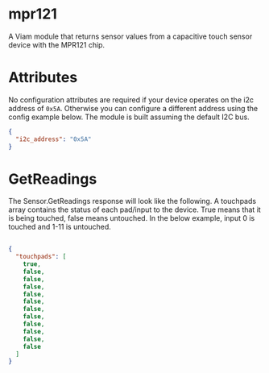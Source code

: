 # mpr121
A Viam module that returns sensor values from a capacitive touch sensor device with the MPR121 chip.

# Attributes
No configuration attributes are required if your device operates on the i2c address of `0x5A`. Otherwise you can configure a different address using the config example below. The module is built assuming the default I2C bus.

```json
{
  "i2c_address": "0x5A"
}
```

# GetReadings
The Sensor.GetReadings response will look like the following. A touchpads array contains the status of each pad/input to the device. True means that it is being touched, false means untouched. In the below example, input 0 is touched and 1-11 is untouched.

```json
	
{
  "touchpads": [
    true,
    false,
    false,
    false,
    false,
    false,
    false,
    false,
    false,
    false,
    false,
    false
  ]
}

```
